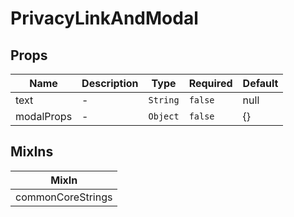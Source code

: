 # PrivacyLinkAndModal

## Props

<!-- @vuese:PrivacyLinkAndModal:props:start -->
|Name|Description|Type|Required|Default|
|---|---|---|---|---|
|text|-|`String`|`false`|null|
|modalProps|-|`Object`|`false`|{}|

<!-- @vuese:PrivacyLinkAndModal:props:end -->


## MixIns

<!-- @vuese:PrivacyLinkAndModal:mixIns:start -->
|MixIn|
|---|
|commonCoreStrings|

<!-- @vuese:PrivacyLinkAndModal:mixIns:end -->

